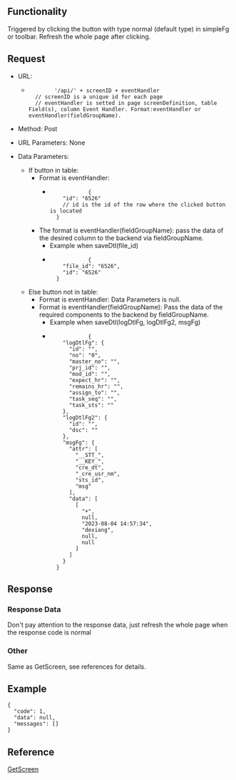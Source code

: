## Functionality

Triggered by clicking the button with type normal (default type) in simpleFg
or toolbar. Refresh the whole page after clicking.

## Request

  * URL: 
    *             '/api/' + screenID + eventHandler
            // screenID is a unique id for each page
            // eventHandler is setted in page screenDefinition, table Field(s), column Event Handler. Format:eventHandler or eventHandler(fieldGroupName).
        

  

  * Method: Post

  

  * URL Parameters: None

  

  * Data Parameters: 
    * If button in table: 
      * Format is eventHandler: 
        *                 {
                  "id": "6526"
                  // id is the id of the row where the clicked button is located
                }
                

      * The format is eventHandler(fieldGroupName): pass the data of the desired column to the backend via fieldGroupName. 
        * Example when saveDtl(file_id)
        *                 {
                  "file_id": "6526",
                  "id": "6526"
                }
                

    * Else button not in table: 
      * Format is eventHandler: Data Parameters is null.
      * Format is eventHandler(fieldGroupName): Pass the data of the required components to the backend by fieldGroupName. 
        * Example when saveDtl(logDtlFg, logDtlFg2, msgFg)
        *                 {
                  "logDtlFg": {
                    "id": "",
                    "no": "0",
                    "master_no": "",
                    "prj_id": "",
                    "mod_id": "",
                    "expect_hr": "",
                    "remains_hr": "",
                    "assign_to": "",
                    "task_seq": "",
                    "task_sts": ""
                  },
                  "logDtlFg2": {
                    "id": "",
                    "dsc": ""
                  },
                  "msgFg": {
                    "attr": [
                      "__STT_",
                      "__KEY_",
                      "cre_dt",
                      "_cre_usr_nm",
                      "sts_id",
                      "msg"
                    ],
                    "data": [
                      [
                        "+",
                        null,
                        "2023-08-04 14:57:34",
                        "dexiang",
                        null,
                        null
                      ]
                    ]
                  }
                }
                

## Response

### Response Data

Don't pay attention to the response data, just refresh the whole page when the
response code is normal

### Other

Same as GetScreen, see references for details.

## Example

    
    
    {
      "code": 1,
      "data": null,
      "messages": []
    }
    

## Reference

[GetScreen](GetScreen.md "GetScreen")

